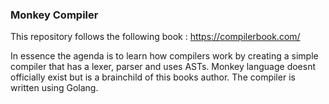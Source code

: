 ### Monkey Compiler


This repository follows the following book  : https://compilerbook.com/

In essence the agenda is to learn how compilers work by creating a simple compiler that has a lexer, parser and uses ASTs.
Monkey language doesnt officially exist but is a brainchild of this books author.
The compiler is written using Golang.
